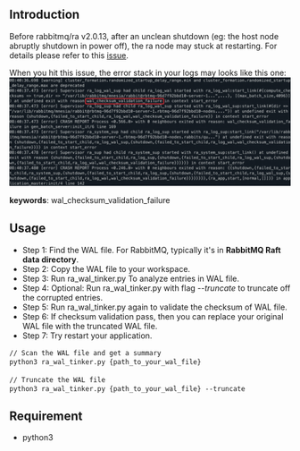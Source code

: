 ## Introduction
Before rabbitmq/ra v2.0.13, after an unclean shutdown (eg: the host node abruptly shutdown in power off), the ra node may stuck at restarting. For details please refer to this [issue](https://github.com/rabbitmq/ra/pull/284).

When you hit this issue, the error stack in your logs may looks like this one:
![log](err_stack.png)

**keywords**: wal_checksum_validation_failure

## Usage
- Step 1: Find the WAL file. For RabbitMQ, typically it's in **RabbitMQ Raft data directory**.
- Step 2: Copy the WAL file to your workspace.
- Step 3: Run ra_wal_tinker.py To analyze entries in WAL file.
- Step 4: Optional: Run ra_wal_tinker.py with flag *--truncate* to truncate off the corrupted entries.
- Step 5: Run ra_wal_tinker.py again to validate the checksum of WAL file.
- Step 6: If checksum validation pass, then you can replace your original WAL file with the truncated WAL file.
- Step 7: Try restart your application.

```
// Scan the WAL file and get a summary
python3 ra_wal_tinker.py {path_to_your_wal_file}

// Truncate the WAL file
python3 ra_wal_tinker.py {path_to_your_wal_file} --truncate
```

## Requirement
- python3
